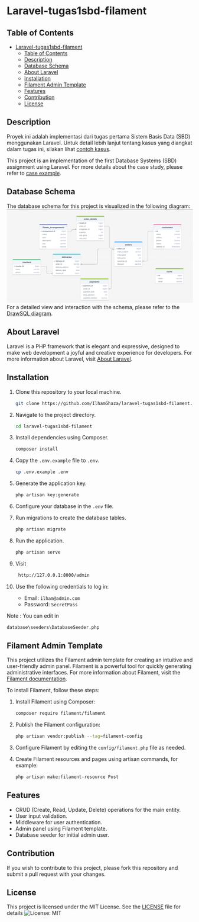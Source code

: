 # Laravel-tugas1sbd-filament

## Table of Contents

- [Laravel-tugas1sbd-filament](#laravel-tugas1sbd-filament)
  - [Table of Contents](#table-of-contents)
  - [Description](#description)
  - [Database Schema](#database-schema)
  - [About Laravel](#about-laravel)
  - [Installation](#installation)
  - [Filament Admin Template](#filament-admin-template)
  - [Features](#features)
  - [Contribution](#contribution)
  - [License](#license)
  
## Description

Proyek ini adalah implementasi dari tugas pertama Sistem Basis Data (SBD) menggunakan Laravel. Untuk detail lebih lanjut tentang kasus yang diangkat dalam tugas ini, silakan lihat [contoh kasus](contohkasus.md).

This project is an implementation of the first Database Systems (SBD) assignment using Laravel. For more details about the case study, please refer to [case example](contohkasus.md).

## Database Schema

The database schema for this project is visualized in the following diagram:
![Database Schema](public/image.png)
For a detailed view and interaction with the schema, please refer to the [DrawSQL diagram](https://drawsql.app/teams/dreamer-3/diagrams/tugas-sbd2).

## About Laravel

Laravel is a PHP framework that is elegant and expressive, designed to make web development a joyful and creative experience for developers. For more information about Laravel, visit [About Laravel](laravel.md).

## Installation

1. Clone this repository to your local machine.

    ```bash
    git clone https://github.com/IlhamGhaza/laravel-tugas1sbd-filament.git
    ```

2. Navigate to the project directory.

    ```bash
    cd laravel-tugas1sbd-filament
    ```

3. Install dependencies using Composer.

    ```bash
    composer install
    ```

4. Copy the `.env.example` file to `.env`.

    ```bash
    cp .env.example .env
    ```

5. Generate the application key.

    ```bash
    php artisan key:generate
    ```

6. Configure your database in the `.env` file.

7. Run migrations to create the database tables.

    ```bash
    php artisan migrate
    ```

8. Run the application.

    ```bash
    php artisan serve
    ```

9. Visit

   ```bash
    http://127.0.0.1:8000/admin
    ```

10. Use the following credentials to log in:
    - Email: `ilham@admin.com`
    - Password: `SecretPass`

Note : You can edit in

  ```bash
  database\seeders\DatabaseSeeder.php
  ```
  
## Filament Admin Template

This project utilizes the Filament admin template for creating an intuitive and user-friendly admin panel. Filament is a powerful tool for quickly generating administrative interfaces. For more information about Filament, visit the [Filament documentation](https://filamentphp.com/docs).

To install Filament, follow these steps:

1. Install Filament using Composer:

    ```bash
    composer require filament/filament
    ```

2. Publish the Filament configuration:

    ```bash
    php artisan vendor:publish --tag=filament-config
    ```

3. Configure Filament by editing the `config/filament.php` file as needed.

4. Create Filament resources and pages using artisan commands, for example:

    ```bash
    php artisan make:filament-resource Post
    ```

## Features

- CRUD (Create, Read, Update, Delete) operations for the main entity.
- User input validation.
- Middleware for user authentication.
- Admin panel using Filament template.
- Database seeder for initial admin user.

## Contribution

If you wish to contribute to this project, please fork this repository and submit a pull request with your changes.

## License

This project is licensed under the MIT License. See the [LICENSE](LICENSE) file for details
![License: MIT](https://img.shields.io/badge/License-MIT-yellow.svg)
